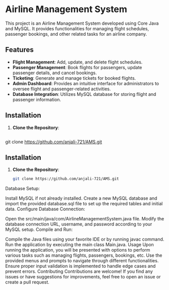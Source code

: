 # Airline Management System

This project is an Airline Management System developed using Core Java and MySQL.
It provides functionalities for managing flight schedules, passenger bookings, 
and other related tasks for an airline company.

## Features

- **Flight Management**: Add, update, and delete flight schedules.
- **Passenger Management**: Book flights for passengers, update passenger details, and cancel bookings.
- **Ticketing**: Generate and manage tickets for booked flights.
- **Admin Dashboard**: Provides an intuitive interface for administrators to oversee flight and passenger-related activities.
- **Database Integration**: Utilizes MySQL database for storing flight and passenger information.

## Installation

1. **Clone the Repository**: 
   ```bash
  git clone https://github.com/anjali-721/AMS.git




## Installation

1. **Clone the Repository**: 
   ```bash
   git clone https://github.com/anjali-721/AMS.git
Database Setup:

Install MySQL if not already installed.
Create a new MySQL database and import the provided database.sql file to set up the required tables and initial data.
Configure Database Connection:

Open the src/main/java/com/AirlineManagementSystem.java file.
Modify the database connection URL, username, and password according to your MySQL setup.
Compile and Run:

Compile the Java files using your favorite IDE or by running javac command.
Run the application by executing the main class Main.java.
Usage
Upon running the application, you will be presented with options to perform various tasks such as managing flights, passengers, bookings, etc.
Use the provided menus and prompts to navigate through different functionalities.
Ensure proper input validation is implemented to handle edge cases and prevent errors.
Contributing
Contributions are welcome! If you find any issues or have suggestions for improvements, feel free to open an issue or create a pull request.
